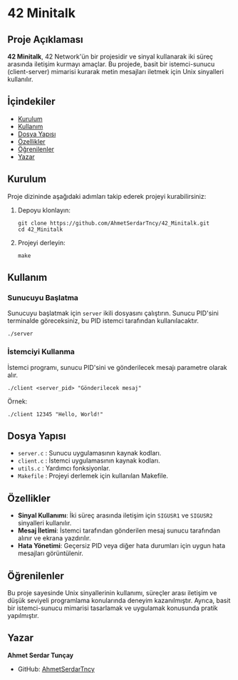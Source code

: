<!DOCTYPE html>
<html lang="en">
<head>
    <meta charset="UTF-8">
    <meta name="viewport" content="width=device-width, initial-scale=1.0">
    </style>
</head>
<body>
    <div class="container">
        <h1>42 Minitalk</h1>
        <h2>Proje Açıklaması</h2>
        <p><strong>42 Minitalk</strong>, 42 Network'ün bir projesidir ve sinyal kullanarak iki süreç arasında iletişim kurmayı amaçlar. Bu projede, basit bir istemci-sunucu (client-server) mimarisi kurarak metin mesajları iletmek için Unix sinyalleri kullanılır.</p>
        <h2>İçindekiler</h2>
        <ul>
            <li><a href="#kurulum">Kurulum</a></li>
            <li><a href="#kullanım">Kullanım</a></li>
            <li><a href="#dosya-yapısı">Dosya Yapısı</a></li>
            <li><a href="#özellikler">Özellikler</a></li>
            <li><a href="#öğrenilenler">Öğrenilenler</a></li>
            <li><a href="#yazar">Yazar</a></li>
        </ul>
        <h2 id="kurulum">Kurulum</h2>
        <p>Proje dizininde aşağıdaki adımları takip ederek projeyi kurabilirsiniz:</p>
        <ol>
            <li>Depoyu klonlayın:
                <pre><code>git clone https://github.com/AhmetSerdarTncy/42_Minitalk.git
cd 42_Minitalk</code></pre>
            </li>
            <li>Projeyi derleyin:
                <pre><code>make</code></pre>
            </li>
        </ol>
        <h2 id="kullanım">Kullanım</h2>
        <h3>Sunucuyu Başlatma</h3>
        <p>Sunucuyu başlatmak için <code>server</code> ikili dosyasını çalıştırın. Sunucu PID'sini terminalde göreceksiniz, bu PID istemci tarafından kullanılacaktır.</p>
        <pre><code>./server</code></pre>
        <h3>İstemciyi Kullanma</h3>
        <p>İstemci programı, sunucu PID'sini ve gönderilecek mesajı parametre olarak alır.</p>
        <pre><code>./client &lt;server_pid&gt; "Gönderilecek mesaj"</code></pre>
        <p>Örnek:</p>
        <pre><code>./client 12345 "Hello, World!"</code></pre>
        <h2 id="dosya-yapısı">Dosya Yapısı</h2>
        <ul>
            <li><code>server.c</code> : Sunucu uygulamasının kaynak kodları.</li>
            <li><code>client.c</code> : İstemci uygulamasının kaynak kodları.</li>
            <li><code>utils.c</code> : Yardımcı fonksiyonlar.</li>
            <li><code>Makefile</code> : Projeyi derlemek için kullanılan Makefile.</li>
        </ul>
        <h2 id="özellikler">Özellikler</h2>
        <ul>
            <li><strong>Sinyal Kullanımı</strong>: İki süreç arasında iletişim için <code>SIGUSR1</code> ve <code>SIGUSR2</code> sinyalleri kullanılır.</li>
            <li><strong>Mesaj İletimi</strong>: İstemci tarafından gönderilen mesaj sunucu tarafından alınır ve ekrana yazdırılır.</li>
            <li><strong>Hata Yönetimi</strong>: Geçersiz PID veya diğer hata durumları için uygun hata mesajları görüntülenir.</li>
        </ul>
        <h2 id="öğrenilenler">Öğrenilenler</h2>
        <p>Bu proje sayesinde Unix sinyallerinin kullanımı, süreçler arası iletişim ve düşük seviyeli programlama konularında deneyim kazanılmıştır. Ayrıca, basit bir istemci-sunucu mimarisi tasarlamak ve uygulamak konusunda pratik yapılmıştır.</p>
        <h2 id="yazar">Yazar</h2>
        <p><strong>Ahmet Serdar Tunçay</strong></p>
        <ul>
            <li>GitHub: <a href="https://github.com/AhmetSerdarTncy">AhmetSerdarTncy</a></li>
        </ul>
    </div>
</body>
</html>
